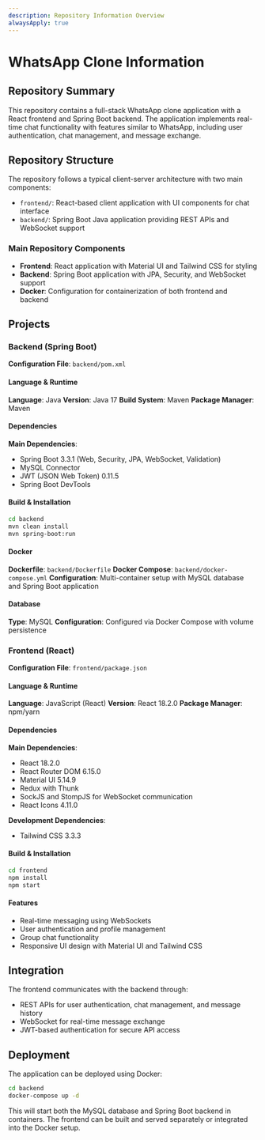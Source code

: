 ```yaml
---
description: Repository Information Overview
alwaysApply: true
---
```


# WhatsApp Clone Information

## Repository Summary
This repository contains a full-stack WhatsApp clone application with a React frontend and Spring Boot backend. The application implements real-time chat functionality with features similar to WhatsApp, including user authentication, chat management, and message exchange.

## Repository Structure
The repository follows a typical client-server architecture with two main components:
- `frontend/`: React-based client application with UI components for chat interface
- `backend/`: Spring Boot Java application providing REST APIs and WebSocket support

### Main Repository Components
- **Frontend**: React application with Material UI and Tailwind CSS for styling
- **Backend**: Spring Boot application with JPA, Security, and WebSocket support
- **Docker**: Configuration for containerization of both frontend and backend

## Projects

### Backend (Spring Boot)
**Configuration File**: `backend/pom.xml`

#### Language & Runtime
**Language**: Java
**Version**: Java 17
**Build System**: Maven
**Package Manager**: Maven

#### Dependencies
**Main Dependencies**:
- Spring Boot 3.3.1 (Web, Security, JPA, WebSocket, Validation)
- MySQL Connector
- JWT (JSON Web Token) 0.11.5
- Spring Boot DevTools

#### Build & Installation
```bash
cd backend
mvn clean install
mvn spring-boot:run
```

#### Docker
**Dockerfile**: `backend/Dockerfile`
**Docker Compose**: `backend/docker-compose.yml`
**Configuration**: Multi-container setup with MySQL database and Spring Boot application

#### Database
**Type**: MySQL
**Configuration**: Configured via Docker Compose with volume persistence

### Frontend (React)
**Configuration File**: `frontend/package.json`

#### Language & Runtime
**Language**: JavaScript (React)
**Version**: React 18.2.0
**Package Manager**: npm/yarn

#### Dependencies
**Main Dependencies**:
- React 18.2.0
- React Router DOM 6.15.0
- Material UI 5.14.9
- Redux with Thunk
- SockJS and StompJS for WebSocket communication
- React Icons 4.11.0

**Development Dependencies**:
- Tailwind CSS 3.3.3

#### Build & Installation
```bash
cd frontend
npm install
npm start
```

#### Features
- Real-time messaging using WebSockets
- User authentication and profile management
- Group chat functionality
- Responsive UI design with Material UI and Tailwind CSS

## Integration
The frontend communicates with the backend through:
- REST APIs for user authentication, chat management, and message history
- WebSocket for real-time message exchange
- JWT-based authentication for secure API access

## Deployment
The application can be deployed using Docker:
```bash
cd backend
docker-compose up -d
```
This will start both the MySQL database and Spring Boot backend in containers. The frontend can be built and served separately or integrated into the Docker setup.